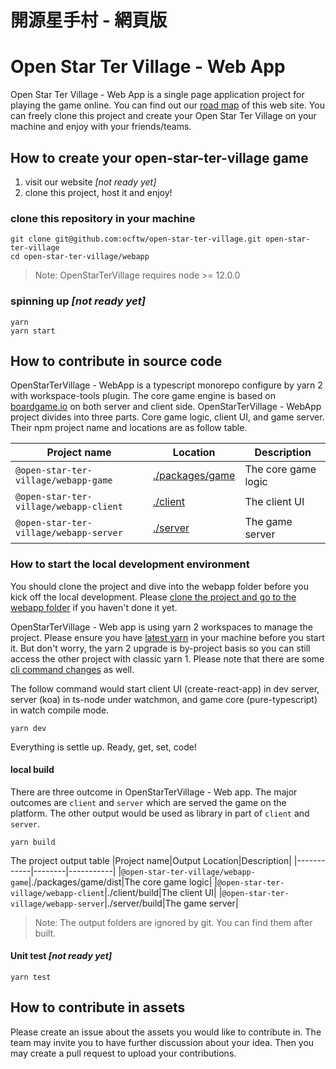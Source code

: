 # 開源星手村 - 網頁版

# Open Star Ter Village - Web App

Open Star Ter Village - Web App is a single page application project for playing the game online. You can find out our [road map](./ROADMAP.md) of this web site. You can freely clone this project and create your Open Star Ter Village on your machine and enjoy with your friends/teams.

## How to create your open-star-ter-village game

1. visit our website *[not ready yet]*
2. clone this project, host it and enjoy!

### clone this repository in your machine

```shell
git clone git@github.com:ocftw/open-star-ter-village.git open-star-ter-village
cd open-star-ter-village/webapp
```

> Note: OpenStarTerVillage requires node >= 12.0.0

### spinning up *[not ready yet]*

```shell
yarn
yarn start
```

## How to contribute in source code

OpenStarTerVillage - WebApp is a typescript monorepo configure by yarn 2 with workspace-tools plugin. The core game engine is based on [boardgame.io](https://boardgame.io) on both server and client side. OpenStarTerVillage -  WebApp project divides into three parts. Core game logic, client UI, and game server. Their npm project name and locations are as follow table.

|Project name|Location|Description|
|------------|--------|-----------|
|`@open-star-ter-village/webapp-game`|[./packages/game](./packages/game)|The core game logic|
|`@open-star-ter-village/webapp-client`|[./client](./client)|The client UI|
|`@open-star-ter-village/webapp-server`|[./server](./server)|The game server|

### How to start the local development environment

You should clone the project and dive into the webapp folder before you kick off the local development. Please [clone the project and go to the webapp folder](#how-to-create-your-open-star-ter-village-game) if you haven't done it yet.

OpenStarTerVillage - Web app is using yarn 2 workspaces to manage the project. Please ensure you have [latest yarn](https://yarnpkg.com/getting-started/install) in your machine before you start it. But don't worry, the yarn 2 upgrade is by-project basis so you can still access the other project with classic yarn 1. Please note that there are some [cli command changes](https://yarnpkg.com/getting-started/migration#cli-commands) as well.

The follow command would start client UI (create-react-app) in dev server, server (koa) in ts-node under watchmon, and game core (pure-typescript) in watch compile mode.

```shell
yarn dev
```

Everything is settle up. Ready, get, set, code!

#### local build

There are three outcome in OpenStarTerVillage - Web app. The major outcomes are `client` and `server` which are served the game on the platform. The other output would be used as library in part of `client` and `server`.


```shell
yarn build
```

The project output table
|Project name|Output Location|Description|
|------------|--------|-----------|
|`@open-star-ter-village/webapp-game`|./packages/game/dist|The core game logic|
|`@open-star-ter-village/webapp-client`|./client/build|The client UI|
|`@open-star-ter-village/webapp-server`|./server/build|The game server|

> Note: The output folders are ignored by git. You can find them after built.

#### Unit test *[not ready yet]*

```shell
yarn test
```

## How to contribute in assets

Please create an issue about the assets you would like to contribute in. The team may invite you to have further discussion about your idea. Then you may create a pull request to upload your contributions.
